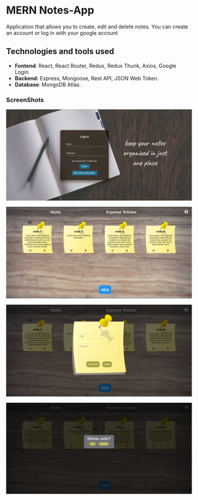 # MERN Notes-App
Application that allows you to create, edit and delete notes. You can create an account or log in with your google account
## Technologies and tools used
- **Fontend**: React, React Router, Redux, Redux Thunk, Axios, Google Login.
- **Backend:** Express, Mongoose, Rest API, JSON Web Token.
- **Database**: MongoDB Atlas.

### ScreenShots

[![](https://github.com/Andres-lh/MERN-Notes/blob/main/client/public/login.PNG?raw=true)](https://github.com/Andres-lh/MERN-Notes/blob/main/client/public/login.PNG?raw=true)

[![](https://github.com/Andres-lh/MERN-Notes/blob/main/client/public/notes.PNG?raw=true)](https://github.com/Andres-lh/MERN-Notes/blob/main/client/public/notes.PNG?raw=true)

[![](https://github.com/Andres-lh/MERN-Notes/blob/main/client/public/newnote.PNG?raw=true)](https://github.com/Andres-lh/MERN-Notes/blob/main/client/public/newnote.PNG?raw=true)

[![](https://github.com/Andres-lh/MERN-Notes/blob/main/client/public/deletenote.PNG?raw=true)](http://https://github.com/Andres-lh/MERN-Notes/blob/main/client/public/deletenote.PNG?raw=true)
